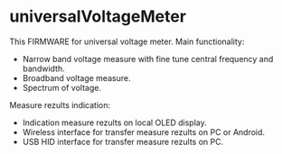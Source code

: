 # universalVoltageMeter
This FIRMWARE for universal voltage meter.
Main functionality:
- Narrow band voltage measure with fine tune central frequency and bandwidth.
- Broadband voltage measure.
- Spectrum of voltage. 

Measure rezults indication:
- Indication measure rezults on local OLED display.
- Wireless interface for transfer measure rezults  on PC or Android.
- USB HID  interface for transfer measure rezults  on PC.
